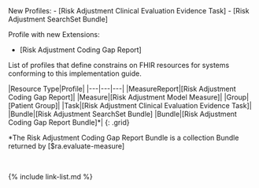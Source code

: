 
<div class="new-content" markdown="1">
New Profiles: 
- [Risk Adjustment Clinical Evaluation Evidence Task]
- [Risk Adjustment SearchSet Bundle]

Profile with new Extensions:
- [Risk Adjustment Coding Gap Report]
</div>

List of profiles that define constrains on FHIR resources for systems conforming to this implementation guide.

|Resource Type|Profile|
|---|---|---|
|MeasureReport|[Risk Adjustment Coding Gap Report]|
|Measure|[Risk Adjustment Model Measure]|
|Group|[Patient Group]|
|Task|[Risk Adjustment Clinical Evaluation Evidence Task]|
|Bundle|[Risk Adjustment SearchSet Bundle]
|Bundle|[Risk Adjustment Coding Gap Report Bundle]*|
{: .grid}

*The Risk Adjustment Coding Gap Report Bundle is a collection Bundle returned by [$ra.evaluate-measure]

<br />

{% include link-list.md %}
